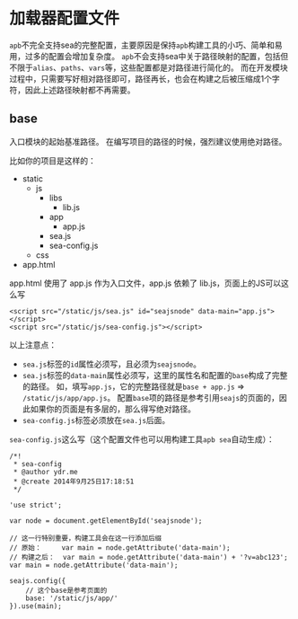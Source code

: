 # 加载器配置文件

`apb`不完全支持sea的完整配置，主要原因是保持`apb`构建工具的小巧、简单和易用，过多的配置会增加复杂度。
`apb`不会支持sea中关于路径映射的配置，包括但不限于`alias`、`paths`、`vars`等，这些配置都是对路径进行简化的。
而在开发模块过程中，只需要写好相对路径即可，路径再长，也会在构建之后被压缩成1个字符，因此上述路径映射都不再需要。


## base
入口模块的起始基准路径。
在编写项目的路径的时候，强烈建议使用绝对路径。

比如你的项目是这样的：

- static
	- js
		- libs
			- lib.js
		- app
			- app.js
		- sea.js
		- sea-config.js
	- css
- app.html

app.html 使用了 app.js 作为入口文件，app.js 依赖了 lib.js，页面上的JS可以这么写
```
<script src="/static/js/sea.js" id="seajsnode" data-main="app.js"></script>
<script src="/static/js/sea-config.js"></script>
```

以上注意点：
* `sea.js`标签的`id`属性必须写，且必须为`seajsnode`。
* `sea.js`标签的`data-main`属性必须写，这里的属性名和配置的`base`构成了完整的路径。
  如，填写`app.js`，它的完整路径就是`base + app.js` => `/static/js/app/app.js`。
  配置`base`项的路径是参考引用`seajs`的页面的，因此如果你的页面是有多层的，那么得写绝对路径。
* `sea-config.js`标签必须放在`sea.js`后面。

`sea-config.js`这么写（这个配置文件也可以用构建工具`apb sea`自动生成）：
```
/*!
 * sea-config
 * @author ydr.me
 * @create 2014年9月25日17:18:51
 */

'use strict';

var node = document.getElementById('seajsnode');

// 这一行特别重要，构建工具会在这一行添加后缀
// 原始：     var main = node.getAttribute('data-main');
// 构建之后：  var main = node.getAttribute('data-main') + '?v=abc123';
var main = node.getAttribute('data-main');

seajs.config({
	// 这个base是参考页面的
    base: '/static/js/app/'
}).use(main);
```
